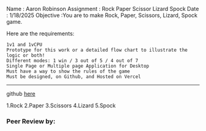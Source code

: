 Name : Aaron Robinson
Assignment : Rock Paper Scissor Lizard Spock
Date : 1/18/2025
Objective :You are to make Rock, Paper, Scissors, Lizard, Spock game.


Here are the requirements:

    1v1 and 1vCPU
    Prototype for this work or a detailed flow chart to illustrate the logic or both!
    Different modes: 1 win / 3 out of 5 / 4 out of 7
    Single Page or Multiple page Application for Desktop
    Must have a way to show the rules of the game
    Must be designed, on Github, and Hosted on Vercel
---

github [here](https://github.com/wraithio/ARobinsonRPSLS-Front)

1.Rock
2.Paper
3.Scissors
4.Lizard
5.Spock
### Peer Review by: 